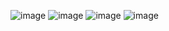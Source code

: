 ![image](https://user-images.githubusercontent.com/122252787/217441367-bdd91302-7f9d-4a51-9fb5-e6b6af70c003.png)
![image](https://user-images.githubusercontent.com/122252787/217441663-703bc390-60ce-4342-a098-eebafc20895f.png)
![image](https://user-images.githubusercontent.com/122252787/217441991-34389d1e-e1b4-4eff-a792-5232530d21c3.png)
![image](https://user-images.githubusercontent.com/122252787/217442198-e6f35382-ef85-42ca-aa5a-b58426be7183.png)


